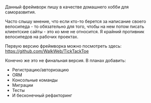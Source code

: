 Данный фреймворк пишу в качестве домашнего хобби для саморазвития. 

Часто слышу мнение, что если кто-то берется за написание своего велосипеда - то 
обязательно для того, чтобы на нем потом писать клиентские сайты - это ко мне не 
относится. Я крайний противник велосипедов на рабочих проектах.

Первую версию фреймворка можно посмотреть здесь: https://github.com/WalkWeb/TickTackToe

Конечно же это не финальная версия. В планах добавить:

- Регистрацию/авторизацию
- ORM
- Консольные команды
- Миграции
- Тесты
- И бесконечный рефакторинг
